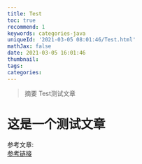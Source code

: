 ```yaml
---
title: Test
toc: true
recommend: 1
keywords: categories-java
uniqueId: '2021-03-05 08:01:46/Test.html'
mathJax: false
date: 2021-03-05 16:01:46
thumbnail:
tags:
categories:
---
```

> 摘要
Test测试文章
<!-- more -->

# 这是一个测试文章

参考文章:  
[参考链接](https://www.bilibili.com)
